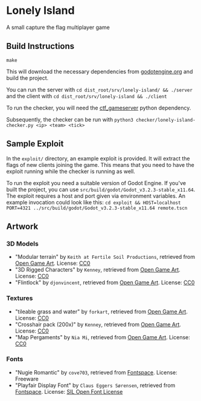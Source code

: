 Lonely Island
================

A small capture the flag multiplayer game


## Build Instructions

`make`

This will download the necessary dependencies from [godotengine.org](https://godotengine.org) and build the project.

You can run the server with `cd dist_root/srv/lonely-island/ && ./server` and the client with `cd dist_root/srv/lonely-island && ./client`

To run the checker, you will need the [ctf_gameserver](https://github.com/fausecteam/ctf-gameserver/tree/master/src) python dependency.

Subsequently, the checker can be run with `python3 checker/lonely-island-checker.py <ip> <team> <tick>`

## Sample Exploit

In the `exploit/` directory, an example exploit is provided. It will extract the flags of new clients joining the game. This means that you need to have the exploit running while the checker is running as well.

To run the exploit you need a suitable version of Godot Engine. If you've built the project, you can use `src/build/godot/Godot_v3.2.3-stable_x11.64`. The exploit requires a host and port given via environment variables. An example invocation could look like this: `cd exploit && HOST=localhost PORT=4321 ../src/build/godot/Godot_v3.2.3-stable_x11.64 remote.tscn`

## Artwork

### 3D Models
* "Modular terrain" by `Keith at Fertile Soil Productions`, retrieved from [Open Game Art](https://opengameart.org/content/modular-terrain). License: [CC0](http://creativecommons.org/publicdomain/zero/1.0/)
* "3D Rigged Characters" by `Kenney`, retrieved from [Open Game Art](https://opengameart.org/content/3d-rigged-characters). License: [CC0](http://creativecommons.org/publicdomain/zero/1.0/)
* "Flintlock" by `djonvincent`, retrieved from [Open Game Art](https://opengameart.org/content/flintlock). License: [CC0](http://creativecommons.org/publicdomain/zero/1.0/)

### Textures
* "tileable grass and water" by `forkart`, retrieved from [Open Game Art](https://opengameart.org/content/tileable-grass-and-water). License: [CC0](http://creativecommons.org/publicdomain/zero/1.0/)
* "Crosshair pack (200x)" by `Kenney`, retrieved from [Open Game Art](https://opengameart.org/content/crosshair-pack-200%C3%97). License: [CC0](http://creativecommons.org/publicdomain/zero/1.0/)
* "Map Pergaments" by `Nia Mi`, retrieved from [Open Game Art](https://opengameart.org/content/map-pergaments). License: [CC0](http://creativecommons.org/publicdomain/zero/1.0/)

### Fonts
* "Nugie Romantic" by `cove703`, retrieved from [Fontspace](https://www.fontspace.com/nugie-romantic-font-f33764). License: Freeware
* "Playfair Display Font" by `Claus Eggers Sørensen`, retrieved from [Fontspace](https://www.fontspace.com/playfair-display-font-f44531). License: [SIL Open Font License](https://scripts.sil.org/ofl)
